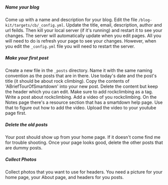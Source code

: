 ##### Name your blog
Come up with a name and description for your blog.  Edit the file `/blog-kit/targets/cb/_config.yml`.  Update the title, email, description, author and url feilds.  Then kill your local server (if it's running) and restart it to see your changes.  The server will automatically update when you edit pages.  All you will need to do is refresh your page to see your changes.  However, when you edit the `_config.yml` file you will need to restart the server.

##### Make your first post
Create a new file in the `_posts` directory.  Name it with the same naming convention as the posts that are in there.  Use today's date and the post's title (it should be about rock climbing).  Copy the contents of 'ABriefTourOfSmartdown' into your new post.  Delete the content but keep the header which you can edit. Make sure to add rockclimbing as a tag.  Write a post about rockclimbing.  Add a video of you rockclimbing.  On the Notes page there's a resource section that has a smartdown help page.  Use that to figure out how to add the video.  Upload the video to your youtube page first.  

##### Delete the old posts
Your post should show up from your home page.   If it doesn't come find me for trouble shooting.  Once your page looks good, delete the other posts that are dummy posts.  

##### Collect Photos
Collect photos that you want to use for headers.  You need a picture for your home page, your About page, and headers for you posts.  